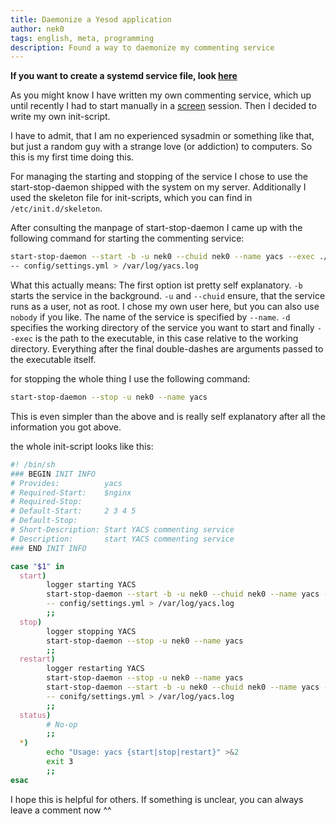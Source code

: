 ```yaml
---
title: Daemonize a Yesod application
author: nek0
tags: english, meta, programming 
description: Found a way to daemonize my commenting service
---
```


**If you want to create a systemd service file, look [here][systemd]**

As you might know I have written my own commenting service, which up until recently I had to start manually in a [screen](https://www.gnu.org/software/screen/) session. Then I decided to write my own init-script.

I have to admit, that I am no experienced sysadmin or something like that, but just a random guy with a strange love (or addiction) to computers. So this is my first time doing this.

For managing the starting and stopping of the service I chose to use the start-stop-daemon shipped with the system on my server. Additionally I used the skeleton file for init-scripts, which you can find in `/etc/init.d/skeleton`.

After consulting the manpage of start-stop-daemon I came up with the following command for starting the commenting service:

```bash
start-stop-daemon --start -b -u nek0 --chuid nek0 --name yacs --exec ./yacs -d /home/nek0/www/yacs-run/ \
-- config/settings.yml > /var/log/yacs.log

```

What this actually means: The first option ist pretty self explanatory. `-b` starts the service in the background. `-u` and `--chuid` ensure, that the service runs as a user, not as root. I chose my own user here, but you can also use `nobody` if you like. The name of the service is specified by `--name`. `-d` specifies the working directory of the service you want to start and finally `--exec` is the path to the executable, in this case relative to the working directory. Everything after the final double-dashes are arguments passed to the executable itself.

for stopping the whole thing I use the following command:

```bash
start-stop-daemon --stop -u nek0 --name yacs
```

This is even simpler than the above and is really self explanatory after all the information you got above.

the whole init-script looks like this:

```bash
#! /bin/sh
### BEGIN INIT INFO
# Provides:          yacs
# Required-Start:    $nginx
# Required-Stop:
# Default-Start:     2 3 4 5
# Default-Stop:
# Short-Description: Start YACS commenting service
# Description:       start YACS commenting service
### END INIT INFO

case "$1" in
  start)
        logger starting YACS
        start-stop-daemon --start -b -u nek0 --chuid nek0 --name yacs --exec ./yacs -d /home/nek0/www/yacs-run/ \
        -- config/settings.yml > /var/log/yacs.log
        ;;
  stop)
        logger stopping YACS
        start-stop-daemon --stop -u nek0 --name yacs 
        ;;
  restart)
        logger restarting YACS
        start-stop-daemon --stop -u nek0 --name yacs
        start-stop-daemon --start -b -u nek0 --chuid nek0 --name yacs --exec ./yacs -d /home/nek0/www/yacs-run/ \
        -- conifg/settings.yml > /var/log/yacs.log
        ;;
  status)
        # No-op
        ;;
  *)
        echo "Usage: yacs {start|stop|restart}" >&2
        exit 3
        ;;
esac
```
I hope this is helpful for others. If something is unclear, you can always leave a comment now ^^

[systemd]:https://nek0.eu/posts/2015-08-28-Damonize-a-Yesod-application-systemd-style.html
